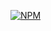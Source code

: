 
[![NPM](https://nodei.co/npm/memeiol.png?downloads=true&stars=true)](https://www.npmjs.com/package/memeiol)